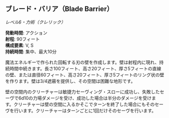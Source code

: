 ## ブレード・バリア（Blade Barrier）
*レベル6・力術（クレリック）*

**発動時間**: アクション  
**射程**: 90フィート  
**構成要素**: V, S  
**持続時間**: 集中、最大10分

魔法エネルギーで作られた回転する刃の壁を作成します。壁は射程内に現れ、持続時間中続きます。長さ100フィート、高さ20フィート、厚さ5フィートの直線の壁、または直径60フィート、高さ20フィート、厚さ5フィートのリング状の壁を作ります。壁は3/4遮蔽を提供し、その空間は困難な地形です。

壁の空間内のクリーチャーは敏捷力セーヴィング・スローに成功し、失敗したセーヴで6d10の力場ダメージを受け、成功した場合は半分のダメージを受けます。クリーチャーは壁の空間に入るかそこでターンを終了した場合にもそのセーヴを行います。クリーチャーはターンごとに1回だけそのセーヴを行います。
